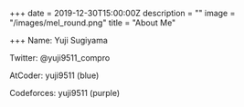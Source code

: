 +++
date = 2019-12-30T15:00:00Z
description = ""
image = "/images/mel_round.png"
title = "About Me"

+++
Name: Yuji Sugiyama

Twitter: @yuji9511_compro

AtCoder: yuji9511 (blue)

Codeforces: yuji9511 (purple)